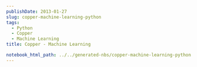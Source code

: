 ```yaml
---
publishDate: 2013-01-27
slug: copper-machine-learning-python
tags:
  - Python
  - Copper
  - Machine Learning
title: Copper - Machine Learning

notebook_html_path: ../../generated-nbs/copper-machine-learning-python.html
---
```

